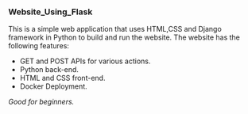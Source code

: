 ### Website_Using_Flask
This is a simple web application that uses HTML,CSS and Django framework in Python to build and run the website.
The website has the following features:
- GET and POST APIs for various actions.
- Python back-end.
- HTML and CSS front-end.
- Docker Deployment.

*Good for beginners.*

